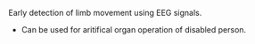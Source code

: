 Early detection of limb movement using EEG signals.

* Can be used for aritifical organ operation of disabled person.
